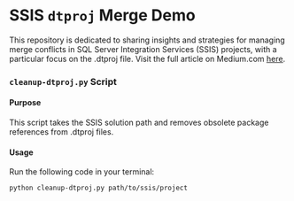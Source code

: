 # SSIS `dtproj` Merge Demo

This repository is dedicated to sharing insights and strategies for managing merge conflicts in SQL Server Integration Services (SSIS) projects, with a particular focus on the .dtproj file. Visit the full article on Medium.com <u>[here](https://medium.com/@peymanffarahani/the-challenges-of-collaborative-work-in-ssis-projects-3a7dd566b323)</u>.

### `cleanup-dtproj.py` Script
#### Purpose
This script takes the SSIS solution path and removes obsolete package references from .dtproj files.

#### Usage
Run the following code in your terminal:

```bash
python cleanup-dtproj.py path/to/ssis/project
```